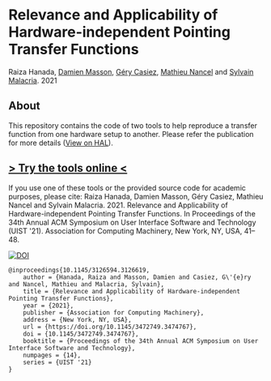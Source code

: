 # Relevance and Applicability of Hardware-independent Pointing Transfer Functions
Raiza Hanada, [Damien Masson](https://cs.uwaterloo.ca/~dmasson/), [Géry Casiez](https://cristal.univ-lille.fr/~casiez/), [Mathieu Nancel](https://mathieu.nancel.net/) and [Sylvain Malacria](http://www.malacria.com/). 2021

## About
This repository contains the code of two tools to help reproduce a transfer function from one hardware setup to another.
Please refer the publication for more details ([View on HAL](https://hal.inria.fr/hal-03322657v1)).


## [> Try the tools online <](https://expe.lille.inria.fr/TransferFunctionTools/)

If you use one of these tools or the provided source code for academic purposes, please cite: Raiza Hanada, Damien Masson, Géry Casiez, Mathieu Nancel and Sylvain Malacria. 2021. Relevance and Applicability of Hardware-independent Pointing Transfer Functions. In Proceedings of the 34th Annual ACM Symposium on User Interface Software and Technology (UIST '21). Association for Computing Machinery, New York, NY, USA, 41–48.

[![DOI](https://img.shields.io/badge/doi-10.1145/3472749.3474767-blue)]( https://doi.org/10.1145/3472749.3474767)
```
@inproceedings{10.1145/3126594.3126619,
    author = {Hanada, Raiza and Masson, Damien and Casiez, G\'{e}ry and Nancel, Mathieu and Malacria, Sylvain},
    title = {Relevance and Applicability of Hardware-independent Pointing Transfer Functions},
    year = {2021},
    publisher = {Association for Computing Machinery},
    address = {New York, NY, USA},
    url = {https://doi.org/10.1145/3472749.3474767},
    doi = {10.1145/3472749.3474767},
    booktitle = {Proceedings of the 34th Annual ACM Symposium on User Interface Software and Technology},
    numpages = {14},
    series = {UIST '21}
}
```